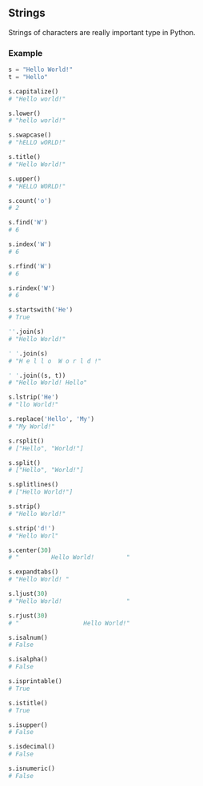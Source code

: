 ## Strings
Strings of characters are really important type in Python.

### Example
```python
s = "Hello World!"
t = "Hello"
```
```python
s.capitalize()
# "Hello world!"
```
```python
s.lower()
# "hello world!"
```
```python
s.swapcase()
# "hELLO wORLD!"
```
```python
s.title()
# "Hello World!"
```
```python
s.upper()
# "HELLO WORLD!"
```
```python
s.count('o')
# 2
```
```python
s.find('W')
# 6
```
```python
s.index('W')
# 6
```
```python
s.rfind('W')
# 6
```
```python
s.rindex('W')
# 6
```
```python
s.startswith('He')
# True
```
```python
''.join(s)
# "Hello World!"
```
```python
' '.join(s)
# "H e l l o  W o r l d !"
```
```python
' '.join((s, t))
# "Hello World! Hello"
```
```python
s.lstrip('He')
# "llo World!"
```
```python
s.replace('Hello', 'My')
# "My World!"
```
```python
s.rsplit()
# ["Hello", "World!"]
```
```python
s.split()
# ["Hello", "World!"]
```
```python
s.splitlines()
# ["Hello World!"]
```
```python
s.strip()
# "Hello World!"
```
```python
s.strip('d!')
# "Hello Worl"
```
```python
s.center(30)
# "         Hello World!         "
```
```python
s.expandtabs()
# "Hello World! "
```
```python
s.ljust(30)
# "Hello World!                  "
```
```python
s.rjust(30)
# "                  Hello World!"
```
```python
s.isalnum()
# False
```
```python
s.isalpha()
# False
```
```python
s.isprintable()
# True
```
```python
s.istitle()
# True
```
```python
s.isupper()
# False
```
```python
s.isdecimal()
# False
```
```python
s.isnumeric()
# False
```
